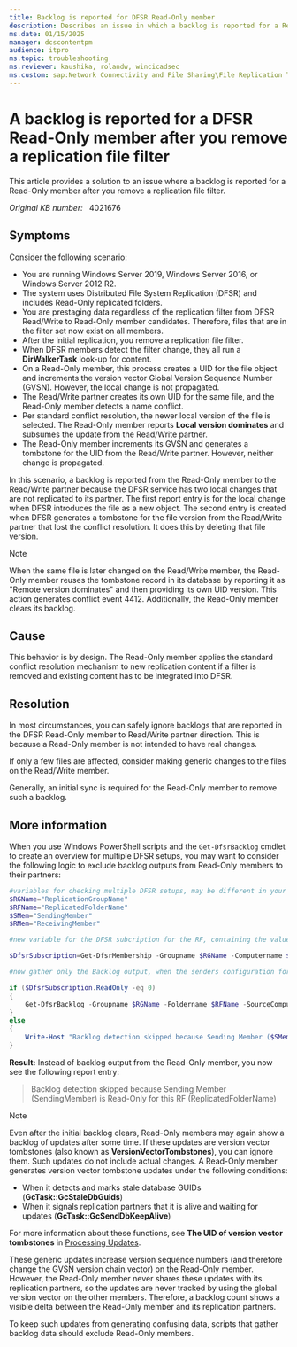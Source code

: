 ```yaml
---
title: Backlog is reported for DFSR Read-Only member
description: Describes an issue in which a backlog is reported for a Read-Only member after you remove a replication file filter.
ms.date: 01/15/2025
manager: dcscontentpm
audience: itpro
ms.topic: troubleshooting
ms.reviewer: kaushika, rolandw, wincicadsec
ms.custom: sap:Network Connectivity and File Sharing\File Replication Technologies (FRS and DFSR), csstroubleshoot
---
```

# A backlog is reported for a DFSR Read-Only member after you remove a replication file filter

This article provides a solution to an issue where a backlog is reported for a Read-Only member after you remove a replication file filter.

_Original KB number:_ &nbsp; 4021676

## Symptoms

Consider the following scenario:

- You are running Windows Server 2019, Windows Server 2016, or Windows Server 2012 R2.
- The system uses Distributed File System Replication (DFSR) and includes Read-Only replicated folders.
- You are prestaging data regardless of the replication filter from DFSR Read/Write to Read-Only member candidates. Therefore, files that are in the filter set now exist on all members.
- After the initial replication, you remove a replication file filter.
- When DFSR members detect the filter change, they all run a **DirWalkerTask** look-up for content.
- On a Read-Only member, this process creates a UID for the file object and increments the version vector Global Version Sequence Number (GVSN). However, the local change is not propagated.
- The Read/Write partner creates its own UID for the same file, and the Read-Only member detects a name conflict.
- Per standard conflict resolution, the newer local version of the file is selected. The Read-Only member reports **Local version dominates** and subsumes the update from the Read/Write partner.
- The Read-Only member increments its GVSN and generates a tombstone for the UID from the Read/Write partner. However, neither change is propagated.

In this scenario, a backlog is reported from the Read-Only member to the Read/Write partner because the DFSR service has two local changes that are not replicated to its partner. The first report entry is for the local change when DFSR introduces the file as a new object. The second entry is created when DFSR generates a tombstone for the file version from the Read/Write partner that lost the conflict resolution. It does this by deleting that file version.

> [!NOTE]
> When the same file is later changed on the Read/Write member, the Read-Only member reuses the tombstone record in its database by reporting it as "Remote version dominates" and then providing its own UID version. This action generates conflict event 4412. Additionally, the Read-Only member clears its backlog.

## Cause

This behavior is by design. The Read-Only member applies the standard conflict resolution mechanism to new replication content if a filter is removed and existing content has to be integrated into DFSR.

## Resolution

In most circumstances, you can safely ignore backlogs that are reported in the DFSR Read-Only member to Read/Write partner direction. This is because a Read-Only member is not intended to have real changes.

If only a few files are affected, consider making generic changes to the files on the Read/Write member.

Generally, an initial sync is required for the Read-Only member to remove such a backlog.

## More information

When you use Windows PowerShell scripts and the `Get-DfsrBacklog` cmdlet to create an overview for multiple DFSR setups, you may want to consider the following logic to exclude backlog outputs from Read-Only members to their partners:

```powershell
#variables for checking multiple DFSR setups, may be different in your existing script
$RGName="ReplicationGroupName"
$RFName="ReplicatedFolderName"
$SMem="SendingMember"
$RMem="ReceivingMember"

#new variable for the DFSR subcription for the RF, containing the value/attribute "ReadOnly"; obtained by Get-DfsrMembership

$DfsrSubscription=Get-DfsrMembership -Groupname $RGName -Computername $SMem | Where-object {$_.foldername -eq $RFName}

#now gather only the Backlog output, when the senders configuration for this RF is not Read-only

if ($DfsrSubscription.ReadOnly -eq 0)
{
    Get-DfsrBacklog -Groupname $RGName -Foldername $RFName -SourceComputerName $SMem -DestinationComputerName $RMem -verbose
}
else
{
    Write-Host "Backlog detection skipped because Sending Member ($SMem) is Read-only for this RF ($RFName)"
}
```

**Result:** Instead of backlog output from the Read-Only member, you now see the following report entry:

> Backlog detection skipped because Sending Member (SendingMember) is Read-Only for this RF (ReplicatedFolderName)

> [!NOTE]
> Even after the initial backlog clears, Read-Only members may again show a backlog of updates after some time. If these updates are version vector tombstones (also known as **VersionVectorTombstones**), you can ignore them. Such updates do not include actual changes. A Read-Only member generates version vector tombstone updates under the following conditions:

- When it detects and marks stale database GUIDs (**GcTask::GcStaleDbGuids**)
- When it signals replication partners that it is alive and waiting for updates (**GcTask::GcSendDbKeepAlive**)

For more information about these functions, see **The UID of version vector tombstones** in [Processing Updates](/openspecs/windows_protocols/ms-frs2/e1075c0b-a96d-4265-ad9d-c6db558ddffd).

These generic updates increase version sequence numbers (and therefore change the GVSN version chain vector) on the Read-Only member. However, the Read-Only member never shares these updates with its replication partners, so the updates are never tracked by using the global version vector on the other members. Therefore, a backlog count shows a visible delta between the Read-Only member and its replication partners.

To keep such updates from generating confusing data, scripts that gather backlog data should exclude Read-Only members.
